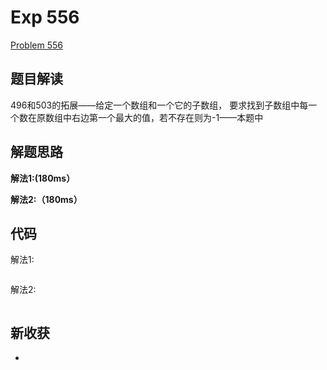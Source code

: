 # Exp 556

[Problem 556](https://leetcode.com/problems/next-greater-element-iii/)

## 题目解读

496和503的拓展——给定一个数组和一个它的子数组， 要求找到子数组中每一个数在原数组中右边第一个最大的值，若不存在则为-1——本题中

## 解题思路

**解法1:(180ms）**



**解法2:（180ms）**



## 代码

解法1:

```python

```

解法2:

```python

```

## 新收获

- 



